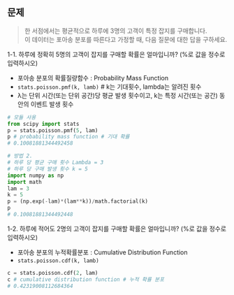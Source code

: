 문제
--
> 한 서점에서는 평균적으로 하루에 3명의 고객이 특정 잡지를 구매합니다.   
> 이 데이터는 포아송 분포를 따른다고 가정할 때, 다음 질문에 대한 답을 구하세요.  

1-1. 하루에 정확히 5명의 고객이 잡지를 구매할 확률은 얼마입니까? (%로 값을 정수로 입력하시오)  

* 포아송 분포의 확률질량함수 : Probability Mass Function  
* ```stats.poisson.pmf(k, lamb)``` # k는 기대횟수, lambda는 알려진 횟수  
* λ는 단위 시간(또는 단위 공간)당 평균 발생 횟수이고, k는 특정 시간(또는 공간) 동안의 이벤트 발생 횟수

```python
# 모듈 사용 
from scipy import stats 
p = stats.poisson.pmf(5, lam)
p # probability mass function # 기대 확률 
# 0.10081881344492458

# 방법 2.
# 하루 당 평균 구매 횟수 Lambda = 3
# 하루 당 구매 발생 횟수 k = 5
import numpy as np 
import math 
lam = 3
k = 5
p = (np.exp(-lam)*(lam**k))/math.factorial(k)
p
# 0.10081881344492448
```

1-2. 하루에 적어도 2명의 고객이 잡지를 구매할 확률은 얼마입니까? (%로 값을 정수로 입력하시오)   
* 포아송 분포의 누적확률분포 : Cumulative Distribution Function
* ```stats.poisson.cdf(k, lamb)```
```python
c = stats.poisson.cdf(2, lam)
c # cumulative distribution function # 누적 확률 분포 
# 0.42319008112684364
```
